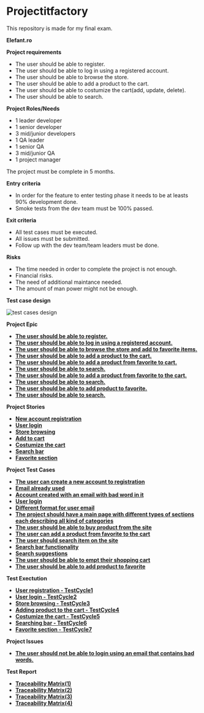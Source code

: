 # Projectitfactory
This repository is made for my final exam.


**Elefant.ro**

**Project requirements**

- The user should be able to register.
- The user should be able to log in using a registered account.
- The user should be able to browse the store.
- The user should be able to add a product to the cart.
- The user should be able to costumize the cart(add, update, delete).
- The user should be able to search.

**Project Roles/Needs**

- 1 leader developer
- 1 senior developer
- 3 mid/junior developers
- 1 QA leader
- 1 senior QA
- 3 mid/junior QA
- 1 project manager

The project must be complete in 5 months.


**Entry criteria**

- In order for the feature to enter testing phase it needs to be at leasts 90% development done.
- Smoke tests from the dev team must be 100% passed.


**Exit criteria**

- All test cases must be executed.
- All issues must be submitted.
- Follow up with the dev team/team leaders must be done.


**Risks**

- The time needed in order to complete the project is not enough.
- Financial risks.
- The need of additional maintance needed.
- The amount of man power might not be enough.

**Test case design**

![test cases design](https://user-images.githubusercontent.com/109758059/193114372-0793f828-07cc-4f33-9a00-c19707fd9b52.png)


**Project Epic**


- [**The user should be able to register.**](https://github.com/carmenmatei/projectitfactory/blob/main/user-should-be-able-to-register-epic.png)
- [**The user should be able to log in using a registered account.**](https://github.com/carmenmatei/projectitfactory/blob/main/user-should-be-able-to-register-epic.png)
- [**The user should be able to browse the store and add to favorite items.**](https://github.com/carmenmatei/projectitfactory/blob/main/user-should-be-able-to-browse-the-storee-and-add-to-favorite-items-epic.png)
- [**The user should be able to add a product to the cart.**](https://github.com/carmenmatei/projectitfactory/blob/main/user-should-be-able-to-add-a-product-to-the-cart-epic.png)
- [**The user should be able to add a product from favorite to cart.**](https://github.com/carmenmatei/projectitfactory/blob/main/user-should-be-able-to-add-a-product-from-favorite-to-the-cart-epic.png)
- [**The user should be able to search.**](https://github.com/carmenmatei/projectitfactory/blob/main/user-should-be-able-to-search-epic.png)
- [**The user should be able to add a product from favorite to the cart.**](https://github.com/carmenmatei/projectitfactory/blob/main/user-should-be-able-to-add-a-product-from-favorite-to-the-cart-epic7.png)
- [**The user should be able to search.**](https://github.com/carmenmatei/projectitfactory/blob/main/user-should-be-able-to-search-epic8.png)
- [**The user should be able to add product to favorite.**](https://github.com/carmenmatei/projectitfactory/blob/main/user-should-be-able-to-add-product-to-favorite-epic9.png)
- [**The user should be able to search.**](https://github.com/carmenmatei/projectitfactory/blob/main/user-should-be-able-to-search-epic10.png)


**Project Stories**


- [**New account registration**](https://github.com/carmenmatei/projectitfactory/blob/main/new%20account%20registration-story.png)
- [**User login**](https://github.com/carmenmatei/projectitfactory/blob/main/user-login-story.png)
- [**Store browsing**](https://github.com/carmenmatei/projectitfactory/blob/main/store-broswing-story.png)
- [**Add to cart**](https://github.com/carmenmatei/projectitfactory/blob/main/add-to-cart-story.png)
- [**Costumize the cart**](https://github.com/carmenmatei/projectitfactory/blob/main/costumize-the-cart-story.png)
- [**Search bar**](https://github.com/carmenmatei/projectitfactory/blob/main/search-bar-story.png)
- [**Favorite section**](https://github.com/carmenmatei/projectitfactory/blob/main/favorite-section-story.png)


**Project Test Cases**


- [**The user can create a new account to registration**](https://github.com/carmenmatei/projectitfactory/blob/main/email-already-used-tc.png)
- [**Email already used**](https://github.com/carmenmatei/projectitfactory/blob/main/email-already-used-tc.png)
- [**Account created with an email with bad word in it**](https://github.com/carmenmatei/projectitfactory/blob/main/user-should-not-be-able-to-login-using-an-email-that-containt-bad-word.png)
- [**User login**](https://github.com/carmenmatei/projectitfactory/blob/main/user-login-tc.png)
- [**Different format for user email**](https://github.com/carmenmatei/projectitfactory/blob/main/different-format-for-user-email-tc.png)
- [**The project should have a main page with different types of sections each describing all kind of categories**](https://github.com/carmenmatei/projectitfactory/blob/main/user-should-be-have-a-main-page-with-different-types-of-sections-each%20describing-all-kind-of-categories-tc.png)
- [**The user should be able to buy product from the site**](https://github.com/carmenmatei/projectitfactory/blob/main/user-should-be-able-to-buy-product-from-the-site.png)
- [**The user can add a product from favorite to the cart**](https://github.com/carmenmatei/projectitfactory/blob/main/user-can-add-a-product-from-favorite-to-the-cart.png)
- [**The user should search item on the site**](https://github.com/carmenmatei/projectitfactory/blob/main/user-should-search-item-on-the-site-tc.png)
- [**Search bar functionality**](https://github.com/carmenmatei/projectitfactory/blob/main/seach-bar-functionality.png)
- [**Search suggestions**](https://github.com/carmenmatei/projectitfactory/blob/main/search-suggestions.png)
- [**The user should be able to empt their shopping cart**](https://github.com/carmenmatei/projectitfactory/blob/main/user-should-be-able-to-empty-their-shopping-cart.png)
- [**The user should be able to add product to favorite**](https://github.com/carmenmatei/projectitfactory/blob/main/user-should-be-able-to-add-a-product-to-favorite.png)


**Test Exectution**

- [**User registration - TestCycle1**](https://github.com/carmenmatei/projectitfactory/blob/main/user-registration.png)
- [**User login - TestCycle2**](https://github.com/carmenmatei/projectitfactory/blob/main/user-login.png)
- [**Store browsing - TestCycle3**](https://github.com/carmenmatei/projectitfactory/blob/main/store-browsing.png)
- [**Adding product to the cart - TestCycle4**](https://github.com/carmenmatei/projectitfactory/blob/main/adding-products-to-the-cart.png)
- [**Costumize the cart - TestCycle5**](https://github.com/carmenmatei/projectitfactory/blob/main/costumize-the-cart.png)
- [**Searching bar - TestCycle6**](https://github.com/carmenmatei/projectitfactory/blob/main/searching-bar.png)
- [**Favorite section - TestCycle7**](https://github.com/carmenmatei/projectitfactory/blob/main/favorite-section.png)

**Project Issues**

- [**The user should not be able to login using an email that contains bad words.**](https://github.com/carmenmatei/projectitfactory/blob/main/bug-email-with-bad-words.png)


**Test Report**

- [**Traceability Matrix(1)**](https://github.com/carmenmatei/projectitfactory/blob/main/matrix-1.png)
- [**Traceability Matrix(2)**](https://github.com/carmenmatei/projectitfactory/blob/main/matrix-2.png)
- [**Traceability Matrix(3)**](https://github.com/carmenmatei/projectitfactory/blob/main/matrix-3.png)
- [**Traceability Matrix(4)**](https://github.com/carmenmatei/projectitfactory/blob/main/matrix-4.png)
